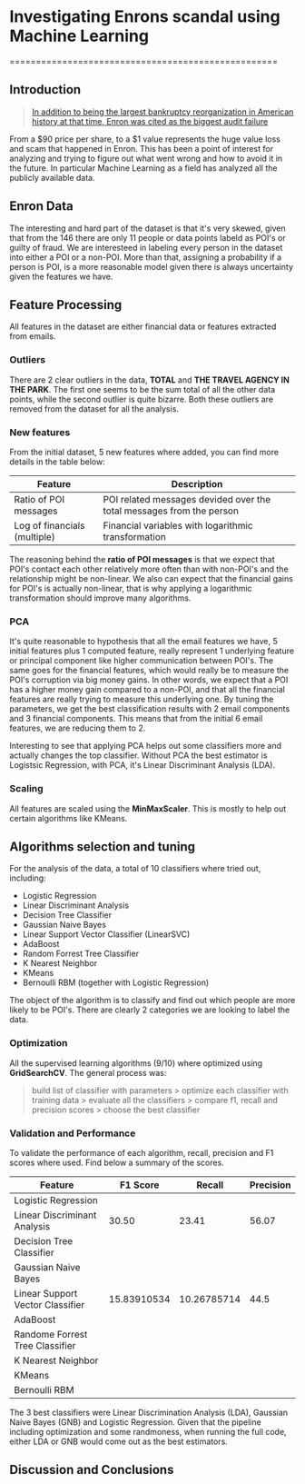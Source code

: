# Investigating Enrons scandal using Machine Learning
===================================================

## Introduction
> [In addition to being the largest bankruptcy reorganization in American history at that time, Enron was cited as the biggest audit failure](http://en.wikipedia.org/wiki/Enron_scandal)

From a $90 price per share, to a $1 value represents the huge value loss and scam that happened in Enron. This has been
a point of interest for analyzing and trying to figure out what went wrong and how to avoid it in the future. In particular
Machine Learning as a field has analyzed all the publicly available data.

## Enron Data
The interesting and hard part of the dataset is that it's very skewed, given that from the 146 there are only 11 people
or data points labeld as POI's or guilty of fraud. We are interesteed in labeling every person in the dataset
into either a POI or a non-POI. More than that, assigning a probability if a person is POI, is a more reasonable model given
there is always uncertainty given the features we have.


## Feature Processing
All features in the dataset are either financial data or features extracted from emails.

### Outliers
There are 2 clear outliers in the data, **TOTAL** and **THE TRAVEL AGENCY IN THE PARK**. The first one seems to be the sum total of all the other data points, while the second outlier is quite bizarre. Both these outliers are removed from the dataset for all the analysis.

### New features
From the initial dataset, 5 new features where added, you can find more details in the table below:

|Feature | Description     |
|--------|-----------------|
|Ratio of POI messages | POI related messages devided over the total messages from the person |
|Log of financials (multiple) | Financial variables with logarithmic transformation |

The reasoning behind the **ratio of POI messages** is that we expect that POI's contact each other relatively more often than with non-POI's and the relationship might be non-linear. We also can expect that the financial gains for POI's is actually non-linear, that is
why applying a logarithmic transformation should improve many algorithms.

### PCA
It's quite reasonable to hypothesis that all the email features we have, 5 initial features plus 1 computed feature, really represent 1 underlying feature or principal component like higher communication between POI's. The same goes for the financial features, which would really be to measure the POI's corruption via big money gains. In other words, we expect that a POI has a higher money gain compared to a non-POI, and that all the financial features are really trying to measure this underlying one. By tuning the parameters, we get the best classification results with 2 email components and 3 financial components. This means that from the initial 6 email features, we are reducing them to 2.

Interesting to see that applying PCA helps out some classifiers more and actually changes the top classifier. Without PCA the best estimator is Logistsic Regression, with PCA, it's Linear Discriminant Analysis (LDA).

### Scaling
All features are scaled using the **MinMaxScaler**. This is mostly to help out certain algorithms like KMeans.


## Algorithms selection and tuning
For the analysis of the data, a total of 10 classifiers where tried out, including:
- Logistic Regression
- Linear Discriminant Analysis
- Decision Tree Classifier
- Gaussian Naive Bayes
- Linear Support Vector Classifier (LinearSVC)
- AdaBoost
- Random Forrest Tree Classifier
- K Nearest Neighbor
- KMeans
- Bernoulli RBM (together with Logistic Regression)

The object of the algorithm is to classify and find out which people are more likely to be POI's. There are clearly
2 categories we are looking to label the data.

### Optimization
All the supervised learning algorithms (9/10) where optimized using **GridSearchCV**. The general
process was:
> build list of classifier with parameters > optimize each classifier with training data > evaluate all the classifiers > compare f1, recall and precision scores > choose the best classifier



### Validation and Performance
To validate the performance of each algorithm, recall, precision and F1 scores where used. Find below a summary of the scores.

|Feature | F1 Score | Recall | Precision |
|--------|----------|--------|-----------|
|Logistic Regression |
|Linear Discriminant Analysis |30.50|23.41|56.07|
|Decision Tree Classifier |
|Gaussian Naive Bayes |
|Linear Support Vector Classifier |15.83910534|10.26785714|44.5|
|AdaBoost |
|Randome Forrest Tree Classifier |
|K Nearest Neighbor |
|KMeans |
|Bernoulli RBM |


The 3 best classifiers were Linear Discrimination Analysis (LDA), Gaussian Naive Bayes (GNB) and Logistic Regression.
Given that the pipeline including optimization and some randmoness, when running the full code, either LDA or GNB
would come out as the best estimators.  

## Discussion and Conclusions
